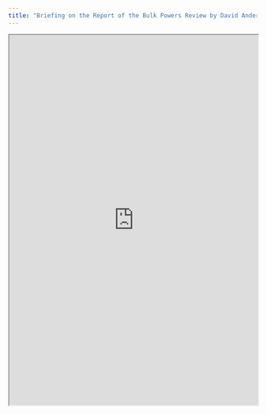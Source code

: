 ```yaml
---
title: "Briefing on the Report of the Bulk Powers Review by David Anderson QC"
---
```



<iframe height="750" width="100%" src="https://ewelton.github.io/ktest/wiki.html#Briefing%20on%20the%20Report%20of%20the%20Bulk%20Powers%20Review%20by%20David%20Anderson%20QC"></iframe>
